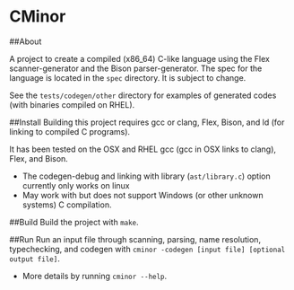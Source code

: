 CMinor
======

##About

A project to create a compiled (x86\_64) C-like language using the Flex scanner-generator and the Bison parser-generator.
The spec for the language is located in the `spec` directory. It is subject to change.

See the `tests/codegen/other` directory for examples of generated codes (with binaries compiled on RHEL).

##Install
Building this project requires gcc or clang, Flex, Bison, and ld (for linking to compiled C programs).

It has been tested on the OSX and RHEL gcc (gcc in OSX links to clang), Flex, and Bison.

* The codegen-debug and linking with library (`ast/library.c`) option currently only works on linux
* May work with but does not support Windows (or other unknown systems) C compilation.

##Build
Build the project with `make`.

##Run
Run an input file through scanning, parsing, name resolution, typechecking, and codegen with `cminor -codegen [input file] [optional output file]`.

* More details by running `cminor --help`.

